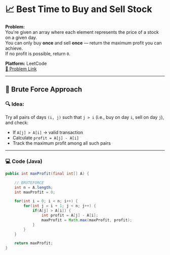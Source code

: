 # 📈 Best Time to Buy and Sell Stock

**Problem:**  
You're given an array where each element represents the price of a stock on a given day.  
You can only buy **once** and sell **once** — return the maximum profit you can achieve.  
If no profit is possible, return `0`.

**Platform:** LeetCode  
[🔗 Problem Link](https://leetcode.com/problems/best-time-to-buy-and-sell-stock/)

---

## 🧠 Brute Force Approach

### 🔍 Idea:
Try all pairs of days `(i, j)` such that `j > i` (i.e., buy on day `i`, sell on day `j`), and check:
- If `A[j] > A[i]` → valid transaction
- Calculate `profit = A[j] - A[i]`
- Track the maximum profit among all such pairs

---

### 💻 Code (Java)

```java
public int maxProfit(final int[] A) {

    // BRUTEFORCE
    int n = A.length;
    int maxProfit = 0;

    for(int i = 0; i < n; i++) {
        for(int j = i + 1; j < n; j++) {
            if(A[j] > A[i]) {
                int profit = A[j] - A[i];
                maxProfit = Math.max(maxProfit, profit);
            }
        }
    }

    return maxProfit;
}

